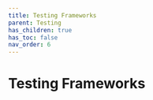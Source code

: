 ```yaml
---
title: Testing Frameworks
parent: Testing
has_children: true
has_toc: false
nav_order: 6
---
```


# Testing Frameworks

